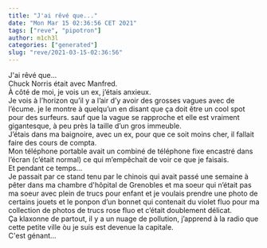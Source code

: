 ```yaml
---
title: "J'ai rêvé que..."
date: "Mon Mar 15 02:36:56 CET 2021"
tags: ["reve", "pipotron"]
author: m1ch3l
categories: ["generated"]
slug: "reve/2021-03-15-02:36:56"
---
```


J'ai rêvé que...<br>
Chuck Norris était avec Manfred.<br>
À côté de moi, je vois un ex, j’étais anxieux.<br>
Je vois à l’horizon qu’il y a l’air d’y avoir des grosses vagues avec de l’écume. je le montre à quelqu’un en disant que ça doit être un cool spot pour des surfeurs. sauf que la vague se rapproche et elle est vraiment gigantesque, à peu près la taille d’un gros immeuble.<br>
J’étais dans ma baignoire, avec un ex, pour que ce soit moins cher, il fallait faire des cours de compta.<br>
Mon téléphone portable avait un combiné de téléphone fixe encastré dans l’écran (c’était normal) ce qui m’empêchait de voir ce que je faisais.<br>
Et pendant ce temps...<br>
Je passait par ce stand tenu par le chinois qui avait passé une semaine à pêter dans ma chambre d'hôpital de Grenobles et ma soeur qui n’était pas ma soeur avec plein de trucs pour enfant et je voulais prendre une photo de certains jouets et le ponpon d’un bonnet qui contenait du violet fluo pour ma collection de photos de trucs rose fluo et c’était doublement délicat.<br>
Ça klaxonne de partout, il y a un nuage de pollution, j’apprend à la radio que cette petite ville òu je suis est devenue la capitale.<br>
C'est génant...<br>
